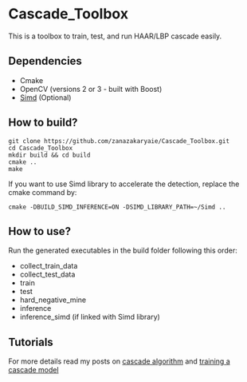 # Cascade_Toolbox
This is a toolbox to train, test, and run HAAR/LBP cascade easily. 

## Dependencies
- Cmake
- OpenCV (versions 2 or 3 - built with Boost)
- [Simd](https://github.com/ermig1979/Simd) (Optional)

## How to build?
```
git clone https://github.com/zanazakaryaie/Cascade_Toolbox.git
cd Cascade_Toolbox
mkdir build && cd build
cmake ..
make
```
If you want to use Simd library to accelerate the detection, replace the cmake command by:
```
cmake -DBUILD_SIMD_INFERENCE=ON -DSIMD_LIBRARY_PATH=~/Simd ..
```
## How to use?
Run the generated executables in the build folder following this order:
- collect_train_data
- collect_test_data
- train
- test
- hard_negative_mine
- inference
- inference_simd (if linked with Simd library)

## Tutorials
For more details read my posts on [cascade algorithm](http://imrid.net/?p=4367) and [training a cascade model](http://imrid.net/?p=4378)


